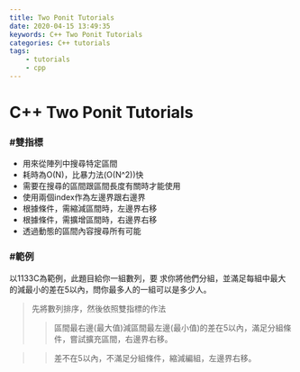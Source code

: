 ```yaml
---
title: Two Ponit Tutorials
date: 2020-04-15 13:49:35
keywords: C++ Two Ponit Tutorials
categories: C++ tutorials
tags:
    - tutorials
    - cpp
---
```

# C++ Two Ponit Tutorials
### #雙指標
+ 用來從陣列中搜尋特定區間
+ 耗時為O(N)，比暴力法(O(N^2))快
+ 需要在搜尋的區間跟區間長度有關時才能使用
+ 使用兩個index作為左邊界跟右邊界
+ 根據條件，需縮減區間時，左邊界右移
+ 根據條件，需擴增區間時，右邊界右移
+ 透過動態的區間內容搜尋所有可能

<!-- more -->

### #範例

以1133C為範例，此題目給你一組數列，要 求你將他們分組，並滿足每組中最大的減最小的差在5以內，問你最多人的一組可以是多少人。
>先將數列排序，然後依照雙指標的作法
>> 區間最右邊(最大值)減區間最左邊(最小值)的差在5以內，滿足分組條件，嘗試擴充區間，右邊界右移。

>> 差不在5以內，不滿足分組條件，縮減編組，左邊界右移。

<script src="https://gist.github.com/Daviswww/46a2a0419fe4afda45a71ffe94337635.js"></script>